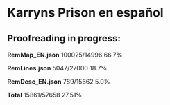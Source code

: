 # Karryns Prison en español  

## Proofreading in progress:  

**RemMap_EN.json**  100025/14996  66.7%  
  
**RemLines.json**   5047/27000  18.7%
  
**RemDesc_EN.json** 789/15662  5.0%  
  
**Total**   15861/57658  27.51%
  
